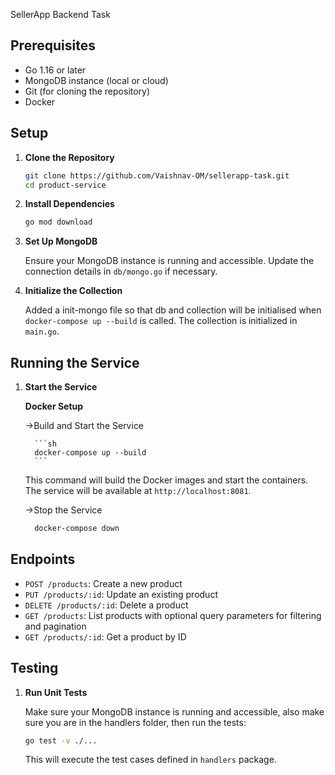 SellerApp Backend Task

## Prerequisites

- Go 1.16 or later
- MongoDB instance (local or cloud)
- Git (for cloning the repository)
- Docker

## Setup

1. **Clone the Repository**

   ```sh
   git clone https://github.com/Vaishnav-OM/sellerapp-task.git
   cd product-service
   ```

2. **Install Dependencies**

   ```sh
   go mod download
   ```

3. **Set Up MongoDB**

   Ensure your MongoDB instance is running and accessible. Update the connection details in `db/mongo.go` if necessary.

4. **Initialize the Collection**

   Added a init-mongo file so that db and collection will be initialised when `docker-compose up --build` is called.
   The collection is initialized in `main.go`.

## Running the Service

1.  **Start the Service**

    **Docker Setup**

    ->Build and Start the Service

          ```sh
          docker-compose up --build
          ```

    This command will build the Docker images and start the containers. The service will be available at `http://localhost:8081`.

    ->Stop the Service

    ```sh
      docker-compose down
    ```

## Endpoints

- `POST /products`: Create a new product
- `PUT /products/:id`: Update an existing product
- `DELETE /products/:id`: Delete a product
- `GET /products`: List products with optional query parameters for filtering and pagination
- `GET /products/:id`: Get a product by ID

## Testing

1. **Run Unit Tests**

   Make sure your MongoDB instance is running and accessible, also make sure you are in the handlers folder, then run the tests:

   ```sh
   go test -v ./...
   ```

   This will execute the test cases defined in `handlers` package.

